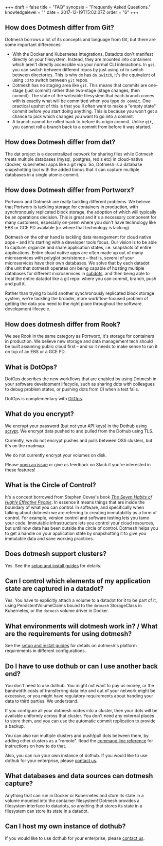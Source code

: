 +++
draft = false
title = "FAQ"
synopsis = "Frequently Asked Questions."
knowledgelevel = ""
date = 2017-12-19T15:02:07Z
order = "6"
+++

## How does Dotmesh differ from Git?

Dotmesh borrows a lot of its concepts and language from Git, but there are some important differences:

* With the Docker and Kubernetes integrations, Datadots don't manifest directly on your filesystem.
  Instead, they are mounted into containers which aren't directly accessible via your normal CLI interactions.
  In `git`, you can switch between different repos by just using `cd` to switch between directories.
  This is why `dm` has [`dm switch`](/references/cli/#select-a-different-current-dot-dm-switch-dot), it's the equivalent of using `cd` to switch between `git` repos.
* Dotmesh has no staging area like `git`.
  This means that commits are one-stage (just commit) rather than two-stage (stage changes, then commit).
  The state of the writeable filesystem that each branch comes with is exactly what will be committed when you type `dm commit`.
  One practical upshot of this is that you'll often want to make a "empty state" commit before you start doing anything.
  This is because you won't get a chance to pick which changes you want to go into a commit.
* A branch cannot be rolled back to before its origin commit.
  Unlike `git`, you cannot roll a branch back to a commit from before it was started.

## How does Dotmesh differ from dat?

The dat project is a decentralized network for sharing files while Dotmesh treats multiple databases (mysql, postgres, redis etc) in cloud-native (docker, kubernetes) apps like a git repo. So, Dotmesh is a database snapshotting tool with the added bonus that it can capture multiple databases in a single atomic commit.

## How does Dotmesh differ from Portworx?

Portworx and Dotmesh are really tackling different problems. We believe that Portworx is tackling storage for containers in production, with synchronously replicated block storage, the adoption of which will typically be an operations decision. This is great and it's a necessary component for many customers, especially on-prem where you don't have technology like EBS or GCE PD available (or where that technology is lacking).

Dotmesh on the other hand is tackling data management for cloud native apps – and it's starting with a developer tools focus. Our vision is to be able to capture, organize and share application states, i.e. snapshots of entire applications. Entire cloud native apps are often made up out of many microservices with polyglot persistence – that is, several of your microservices have their own databases. We solve that by each datadot (the unit that dotmesh operates on) being capable of hosting multiple databases for different microservices in [subdots](/concepts/what-is-a-datadot/#subdots), and then being able to treat the entire datadot like a git repo: where you can commit, branch, push and pull it.

Rather than trying to build another synchronously replicated block storage system, we're tackling the broader, more workflow-focused problem of getting the data you need to the right place throughout the software development lifecycle. 

## How does dotmesh differ from Rook?

We see Rook in the same category as Portworx, it's storage for containers in production. We believe new storage and data management tech should be built assuming public cloud first – and so it needs to make sense to run it on top of an EBS or a GCE PD.


## What is DotOps?

DotOps describes the new workflows that are enabled by using Dotmesh in your software development lifecycle, such as sharing dots with colleagues to debug problem states, or pushing dots from CI when a test fails.

DotOps is complementary with [GitOps](https://www.weave.works/blog/gitops-operations-by-pull-request).

## What do you encrypt?

We encrypt your password (but not your API keys) in the Dothub using [scrypt](https://godoc.org/golang.org/x/crypto/scrypt).
We encrypt data pushed to and pulled from the Dothub using TLS.

Currently, we do not encrypt pushes and pulls between OSS clusters, but it's on the roadmap.

We do not currently encrypt your volumes on disk.

Please [open an issue](https://github.com/dotmesh-io/dotmesh/issues/new) or give us feedback on Slack if you're interested in these features!

## What is the Circle of Control?

It's a concept borrowed from Stephen Covey's book _[The Seven Habits
of Highly Effective
People](https://en.wikipedia.org/wiki/The_7_Habits_of_Highly_Effective_People)_. In
essence it means things that are inside the boundary of what you can
control. In software, and specifically when talking about dotmesh we
are referring to creating immutability as a form of control. For
example, version control and software testing lets you tame your
code. Immutable infrastructure lets you control your cloud resources,
but until now data has been outside the circle of control. Dotmesh
helps you to get a handle on your application state by snapshotting it
to give you immutable data and sane working practices.

## Does dotmesh support clusters?

Yes. See the [setup and install guides](/install-setup/) for details.

## Can I control which elements of my application state are captured in a datadot?

Yes. You have to explicitly attach a volume to a datadot for it to be
part of it, using PersistentVolumeClaims bound to the `dotmesh`
StorageClass in Kubernetes, or the `dotmesh` volume driver in Docker.

## What environments will dotmesh work in? / What are the requirements for using dotmesh?

See the [setup and install guides](/install-setup/) for details on
dotmesh's platform requirements in different configurations.

## Do I have to use dothub or can I use another back end?

You don't need to use dothub. You might not want to pay us money, or
the bandwidth costs of transferring data into and out of your network
might be excessive, or you might have regulatory requirements about
handing your data to third parties. We understand.

If you configure all your dotmesh nodes into a cluster, then your dots
will be available uniformly across that cluster. You don't need any
external places to store them, and you can use the automatic commit
replication to provide a backup.

You can also run multiple clusters and push/pull dots between them, by
adding other clusters as a "remote". Read the [command line
reference](/references/cli/) for instructions on how to do that.

Also, you can run your own instance of dothub. If you would like to
use dothub for your enterprise, please [contact
us](https://dotmesh.com/pricing/register-interest/).

## What databases and data sources can dotmesh capture?

Anything that can run in Docker or Kubernetes and store its state in a
volume mounted into the container filesystem! Dotmesh provides a
filesystem interface to datadots, so anything that stores its state in
a filesystem can store its state in a datadot.

##  Can I host my own instance of dothub?

If you would like to use dothub for your enterprise, please [contact
us](https://dotmesh.com/pricing/register-interest/).
